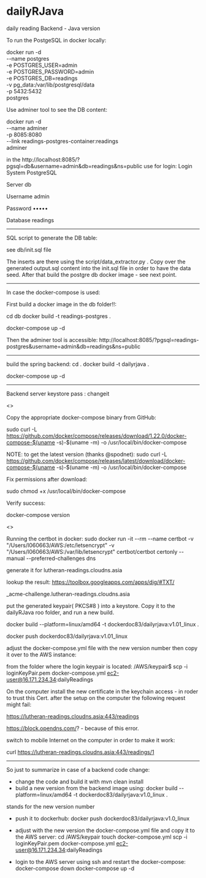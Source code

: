 # dailyRJava
daily reading Backend - Java version

To run the PostgeSQL in docker locally:

docker run -d \
--name postgres \
-e POSTGRES_USER=admin \
-e POSTGRES_PASSWORD=admin \
-e POSTGRES_DB=readings \
-v pg_data:/var/lib/postgresql/data \
-p 5432:5432 \
postgres

Use adminer tool to see the DB content:

docker run -d \
--name adminer \
-p 8085:8080 \
--link readings-postgres-container:readings \
adminer

in the http://localhost:8085/?pgsql=db&username=admin&db=readings&ns=public
use for login:
Login System
PostgreSQL

Server
db

Username
admin

Password
•••••

Database
readings

---
SQL script to generate the DB table:

see db/init.sql file

The inserts are there using the script/data_extractor.py .
Copy over the generated output.sql content into the init.sql file in order to have the data seed.
After that build the postgre db docker image - see next point.

---
In case the docker-compose is used:

First build a docker image in the db folder!!:

cd db 
docker build -t readings-postgres .

docker-compose up -d

Then the adminer tool is accessible:
http://localhost:8085/?pgsql=readings-postgres&username=admin&db=readings&ns=public

---
build the spring backend:
cd .
docker build -t dailyrjava .

docker-compose up -d

-------
Backend server keystore pass : changeit

<<Side note: installing docker-compose on AWS instance:>>

Copy the appropriate docker-compose binary from GitHub:

sudo curl -L https://github.com/docker/compose/releases/download/1.22.0/docker-compose-$(uname -s)-$(uname -m) -o /usr/local/bin/docker-compose

NOTE: to get the latest version (thanks @spodnet): sudo curl -L https://github.com/docker/compose/releases/latest/download/docker-compose-$(uname -s)-$(uname -m) -o /usr/local/bin/docker-compose

Fix permissions after download:

sudo chmod +x /usr/local/bin/docker-compose

Verify success:

docker-compose version

<<End of side note>>


Running the certbot in docker:
sudo docker run -it --rm --name certbot             -v "/Users/I060663/AWS:/etc/letsencrypt"             -v "/Users/I060663/AWS:/var/lib/letsencrypt"             certbot/certbot certonly --manual --preferred-challenges dns

generate it for lutheran-readings.cloudns.asia

lookup the result:
https://toolbox.googleapps.com/apps/dig/#TXT/

_acme-challenge.lutheran-readings.cloudns.asia

put the generated keypair( PKCS#8 ) into a keystore.
Copy it to the dailyRJava roo folder, and run a new build.

docker build --platform=linux/amd64 -t dockerdoc83/dailyrjava:v1.01_linux .

docker push dockerdoc83/dailyrjava:v1.01_linux

adjust the docker-compose.yml file with the new version number
then copy it over to the AWS instance:

from the folder where the login keypair is located:
/AWS/keypair$ scp -i loginKeyPair.pem docker-compose.yml ec2-user@16.171.234.34:dailyReadings

On the computer install the new certificate in the keychain access - in roder to trust this Cert.
after the setup on the computer the following request might fail:

https://lutheran-readings.cloudns.asia:443/readings

https://block.opendns.com/? - because of this error.

switch to mobile Internet on the computer in order to make it work:

curl https://lutheran-readings.cloudns.asia:443/readings/1

---


So just to summarize in case of a backend code change:
 - change the code and build it with mvn clean install
 - build a new version from the backend image using:
 docker build --platform=linux/amd64 -t dockerdoc83/dailyrjava:v1.0<n>_linux .

 <n> stands for the new version number

 - push it to dockerhub:
 docker push dockerdoc83/dailyrjava:v1.0<n>_linux

 - adjust with the new version the docker-compose.yml file and copy it to the AWS server:
 cd /AWS/keypair
 touch docker-compose.yml
 scp -i loginKeyPair.pem docker-compose.yml ec2-user@16.171.234.34:dailyReadings

 - login to the AWS server using ssh and restart the docker-compose:
 docker-compose down
 docker-compose up -d

